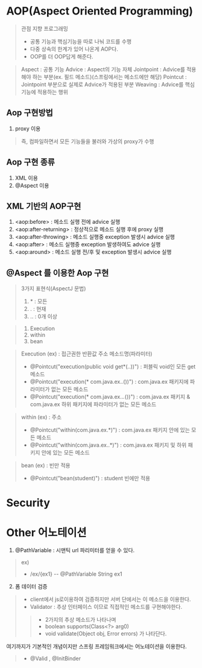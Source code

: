 # AOP(Aspect Oriented Programming)
> 관점 지향 프로그래밍
> - 공통 기능과 핵심기능을 따로 나눠 코드를 수행
> - 다중 상속의 한계가 있어 나온게 AOP다.
> - OOP를 더 OOP답게 해준다.

> Aspect : 공통 기능
> Advice : Aspect의 기능 자체
> Jointpoint : Advice를 적용해야 하는 부분(ex. 필드 메소드)(스프링에서는 메소드에만 해당)
> Pointcut : Jointpoint 부분으로 실제로 Advice가 적용된 부분
> Weaving : Advice를 핵심 기능에 적용하는 행위

## Aop 구현방법
1. proxy 이용
> 즉, 컴파일하면서 모든 기능들을 불러와 가상의 proxy가 수행


## Aop 구현 종류
1. XML 이용
2. @Aspect 이용

## XML 기반의 AOP구현
1. &lt;aop:before&gt; : 메소드 실행 전에 advice 실행
2. &lt;aop:after-returning&gt; : 정상적으로 메소드 실행 후에 proxy 실행
3. &lt;aop:after-throwing&gt; : 메소드 실행중 exception 발생시 advice 실행
4. &lt;aop:after&gt; : 메소드 실행중 exception 발생하여도 advice 실행
5. &lt;aop:around&gt; : 메소드 실행 전/후 및 exception 발생시 advice 실행

## @Aspect 를 이용한 Aop 구현
> 3가지 표현식(AspectJ 문법)
> 1. \* : 모든
> 2. \. : 현재
> 3. \.. : 0개 이상

> 1. Execution
> 2. within
> 3. bean

> Execution (ex) : 접근권한 반환값 주소 메소드명(파라미터)
> - @Pointcut("execution(public void get*(..))") : 퍼블릭 void인 모든 get메소드
> - @Pointcut("execution(* com.java.ex.*.*())") : com.java.ex 패키지에 파라미터가 없는 모든 메소드
> - @Pointcut("execution(* com.java.ex..*.*())") : com.java.ex 패키지 & com.java.ex 하위 패키지에 파라미터가 없는 모든 메소드

> within (ex) : 주소
> - @Pointcut("within(com.java.ex.*)") : com.java.ex 패키지 안에 있는 모든 메소드
> - @Pointcut("within(com.java.ex..*)") : com.java.ex 패키지 및 하위 패키지 안에 있는 모든 메소드

> bean (ex) : 빈만 적용
> - @Pointcut("bean(student)") : student 빈에만 적용

# Security

# Other 어노테이션
1. @PathVariable : 시맨틱 url 파리미터를 얻을 수 있다.
> ex)
> - /ex/{ex1}  -- @PathVariable String ex1

2. 폼 데이터 검증
> - client에서 js로이용하여 검증하지만 서버 단에서는 이 메소드을 이용한다.
> - Validator : 추상 인터페이스 이므로 직접적인 메소드를 구현해야한다.
>> - 2가지의 추상 메소드가 나타나며
>> - boolean supports(Class<?> arg0)
>> - void validate(Object obj, Error errors) 가 나타단다.

여기까지가 기본적인 개념이지만
스프링 프레임워크에서는 어노테이션을 이용한다.
> - @Valid , @InitBinder





